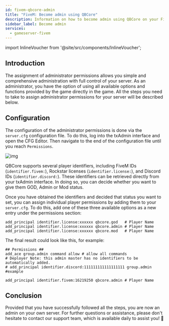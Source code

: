 ```yaml
---
id: fivem-qbcore-admin
title: "FiveM: Become admin using QBCore"
description: Information on how to become admin using QBCore on your FiveM server 
sidebar_label: Become admin
services:
  - gameserver-fivem
---
```


import InlineVoucher from '@site/src/components/InlineVoucher';

## Introduction
The assignment of administrator permissions allows you simple and comprehensive administration with full control of your server. As an administrator, you have the option of using all available options and functions provided by the game directly in the game. All the steps you need to take to assign administrator permissions for your server will be described below. 

<InlineVoucher />



## Configuration

The configuration of the administrator permissions is done via the ``server.cfg`` configuration file. To do this, log into the txAdmin interface and open the CFG Editor. Then navigate to the end of the configuration file until you reach `Permissions`.

![img](https://screensaver01.zap-hosting.com/index.php/s/KPRTmPoYdsCWjGd/preview)

QBCore supports several player identifiers, including FiveM IDs (`identifier.fivem:`), Rockstar licenses (`identifier.license:`), and Discord IDs (`identifier.discord:`). These identifiers can be retrieved directly from your txAdmin interface. In doing so, you can decide whether you want to give them GOD, Admin or Mod status.

Once you have obtained the identifiers and decided that status you want to set, you can assign individual player permissions by adding them to your `server.cfg`. To do this, add one of these three available options as a new entry under the permissions section:

```
add_principal identifier.license:xxxxxx qbcore.god   # Player Name
add_principal identifier.license:xxxxxx qbcore.admin # Player Name
add_principal identifier.license:xxxxxx qbcore.mod   # Player Name
```

The final result could look like this, for example:

```
## Permissions ##
add_ace group.admin command allow # allow all commands
# Deployer Note: this admin master has no identifiers to be automatically added.
# add_principal identifier.discord:111111111111111111 group.admin #example

add_principal identifier.fivem:16219250 qbcore.admin # Player Name
```



## Conclusion

Provided that you have successfully followed all the steps, you are now an admin on your own server. For further questions or assistance, please don't hesitate to contact our support team, which is available daily to assist you! 🙂

<InlineVoucher />
